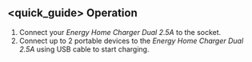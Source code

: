 ## <quick_guide> Operation

1. Connect your *Energy Home Charger Dual 2.5A* to the socket.
2. Connect up to 2 portable devices to the *Energy Home Charger Dual 2.5A* using USB cable to start
charging.
